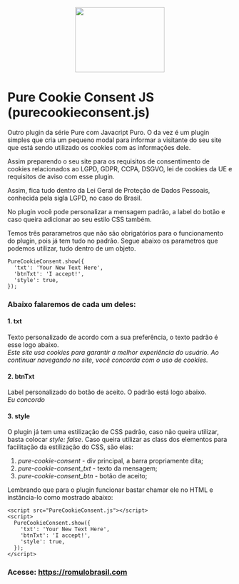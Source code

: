 <p align="center">
  <a href="https://romulobrasil.com" target="_blank" title="Acessar o site Rômulo Brasil">
  <img width="200" height="146" src="https://romulobrasil.com/img/logo.png"/>
  </a>
</p>

# Pure Cookie Consent JS (purecookieconsent.js)

Outro plugin da série Pure com Javacript Puro. O da vez é um plugin simples que cria um pequeno modal para informar a visitante do seu site que está sendo utilizado os cookies com as informações dele.

Assim preparendo o seu site para os requisitos de consentimento de cookies relacionados ao LGPD, GDPR, CCPA, DSGVO, lei de cookies da UE e requisitos de aviso com esse plugin.

Assim, fica tudo dentro da Lei Geral de Proteção de Dados Pessoais, conhecida pela sigla LGPD, no caso do Brasil.

No plugin você pode personalizar a mensagem padrão, a label do botão e caso queira adicionar ao seu estilo CSS também.

Temos três pararametros que não são obrigatórios para o funcionamento do plugin, pois já tem tudo no padrão. Segue abaixo os parametros que podemos utilizar, tudo dentro de um objeto.

```
PureCookieConsent.show({
  'txt': 'Your New Text Here',
  'btnTxt': 'I accept!',
  'style': true,
});
```

### Abaixo falaremos de cada um deles:

#### 1. txt

Texto personalizado de acordo com a sua preferência, o texto padrão é esse logo abaixo. <br>
_Este site usa cookies para garantir a melhor experiência do usuário. Ao continuar navegando no site, você concorda com o uso de cookies._

#### 2. btnTxt

Label personalizado do botão de aceito. O padrão está logo abaixo. <br>
_Eu concordo_

#### 3. style

O plugin já tem uma estilização de CSS padrão, caso não queira utilizar, basta colocar _style: false_.
Caso queira utilizar as class dos elementos para facilitação da estilização do CSS, são elas:

1. _pure-cookie-consent_ - div principal, a barra propriamente dita;
1. _pure-cookie-consent_txt_ - texto da mensagem;
1. _pure-cookie-consent_btn_ - botão de aceito;

Lembrando que para o plugin funcionar bastar chamar ele no HTML e instância-lo como mostrado abaixo:

```
<script src="PureCookieConsent.js"></script>
<script>
  PureCookieConsent.show({
    'txt': 'Your New Text Here',
    'btnTxt': 'I accept!',
    'style': true,
  });
</script>
```

### Acesse: <https://romulobrasil.com>
